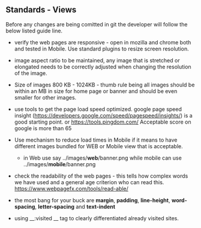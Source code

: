 ## Standards - Views 
Before any changes are being comitted in git the developer will follow the below listed guide line.

* verify the web pages are responsive - open in mozilla and chrome both and tested in Mobile. 
Use standard plugins to resize screen resolution.


* image aspect ratio to be maintained, any image that is stretched or elongated needs to be correctly adjusted when changing the resolution of the image.


* Size of images 800 KB - 1024KB - thumb rule being all images should be within an MB in size for home page or banner and should be even smaller for other images.


* use tools to get the page load speed optimized. google page speed insight (https://developers.google.com/speed/pagespeed/insights/)
is a good starting point. or https://tools.pingdom.com/ 
Acceptable score on google is more than 65


* Use mechanism to reduce load times in Mobile if it means to have different images bundled for WEB or Mobile view that is acceptable.
    * in Web use say ../images/__web__/banner.png while mobile can use ../images/__mobile__/banner.png


* check the readability of the web pages - this tells how complex words we have used and a general age criterion who can read this.
https://www.webpagefx.com/tools/read-able/


* the most bang for your buck are __margin__, __padding__, __line-height__, __word-spacing__, __letter-spacing__ and __text-indent__


* using __:visited __ tag to clearly differentiated already visited sites.  


